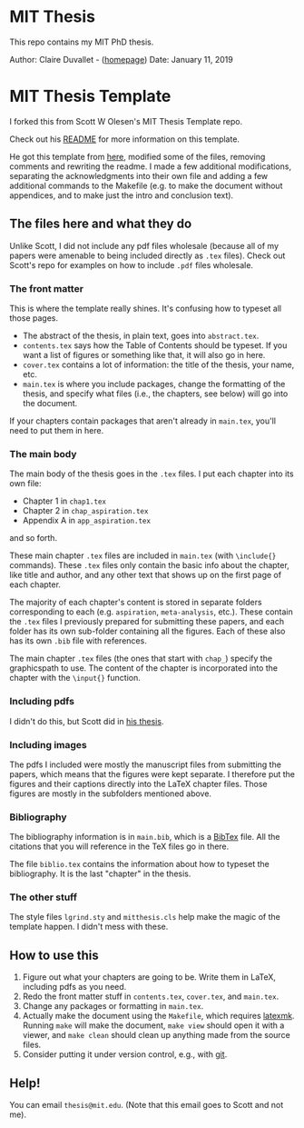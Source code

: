 # MIT Thesis

This repo contains my MIT PhD thesis.

Author: Claire Duvallet - ([homepage](https://cduvallet.github.io/))
Date: January 11, 2019

# MIT Thesis Template

I forked this from Scott W Olesen's MIT Thesis Template repo.

Check out his [README](https://github.com/swo/mit-thesis) for more
information on this template.

He got this template from [here](http://web.mit.edu/thesis/tex), modified some of the files, removing comments and rewriting the readme.
I made a few additional modifications, separating the acknowledgments into their own file and adding a few additional commands to the Makefile (e.g. to make the document without appendices, and to make just the intro and conclusion text).

## The files here and what they do

Unlike Scott, I did not include any pdf files wholesale (because all of my papers were amenable to being included directly as `.tex` files).
Check out Scott's repo for examples on how to include `.pdf` files wholesale.

### The front matter

This is where the template really shines. It's confusing how to typeset
all those pages.

- The abstract of the thesis, in plain text, goes into `abstract.tex`.
- `contents.tex` says how the Table of Contents should be typeset. If you want a list of figures or something like that, it will also go in here.
- `cover.tex` contains a lot of information: the title of the thesis, your name, etc.
- `main.tex` is where you include packages, change the formatting of the thesis, and specify what files (i.e., the chapters, see below) will go into the document.

If your chapters contain packages that aren't already in `main.tex`, you'll need to put them in here.

### The main body

The main body of the thesis goes in the `.tex` files. I put each chapter
into its own file:

- Chapter 1 in `chap1.tex`
- Chapter 2 in `chap_aspiration.tex`
- Appendix A in `app_aspiration.tex`

and so forth.

These main chapter `.tex` files are included in `main.tex` (with `\include{}` commands).
These `.tex` files only contain the basic info about the chapter, like title and author, and any other text that shows up on the first page of each chapter.

The majority of each chapter's content is stored in separate folders corresponding to each (e.g. `aspiration`, `meta-analysis`, etc.).
These contain the `.tex` files I previously prepared for submitting these papers, and each folder has its own sub-folder containing all the figures.
Each of these also has its own `.bib` file with references.

The main chapter `.tex` files (the ones that start with `chap_`) specify the graphicspath to use.
The content of the chapter is incorporated into the chapter with the `\input{}` function.

### Including pdfs

I didn't do this, but Scott did in [his thesis](https://github.com/swo/mit-thesis#including-pdfs).

### Including images

The pdfs I included were mostly the manuscript files from submitting the papers, which means
that the figures were kept separate. I therefore put the figures and their captions directly
into the LaTeX chapter files. Those figures are mostly in the subfolders mentioned above.

### Bibliography

The bibliography information is in `main.bib`, which is a
[BibTex](https://en.wikibooks.org/wiki/LaTeX/Bibliography_Management) file.
All the citations that you will reference in the TeX files go in there.

The file `biblio.tex` contains the information about how to typeset
the bibliography. It is the last "chapter" in the thesis.

### The other stuff

The style files `lgrind.sty` and `mitthesis.cls` help make the magic of the template happen.
I didn't mess with these.

## How to use this

1. Figure out what your chapters are going to be. Write them in LaTeX, including pdfs as you need.
2. Redo the front matter stuff in `contents.tex`, `cover.tex`, and `main.tex`.
3. Change any packages or formatting in `main.tex`.
4. Actually make the document using the `Makefile`, which requires [latexmk](https://www.ctan.org/pkg/latexmk/?lang=en). Running `make` will make the document, `make view` should open it with a viewer, and `make clean` should clean up anything made from the source files.
5. Consider putting it under version control, e.g., with [git](https://git-scm.com/).

## Help!

You can email `thesis@mit.edu`. (Note that this email goes to Scott and not me).
